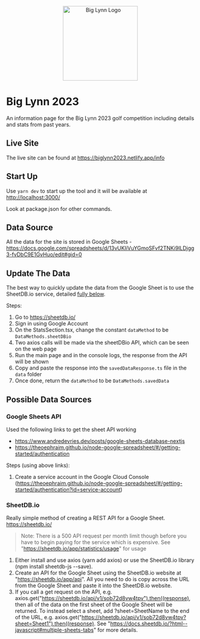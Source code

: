 <p align="center">
  <img src="https://i.imgur.com/OhMP4b0.png" alt="Big Lynn Logo" width="200"/>
</p>

# Big Lynn 2023

An information page for the Big Lynn 2023 golf competition including details and stats from past years.

## Live Site

The live site can be found at <https://biglynn2023.netlify.app/info>

## Start Up

Use `yarn dev` to start up the tool and it will be available at <http://localhost:3000/>

Look at package.json for other commands.

## Data Source

All the data for the site is stored in Google Sheets - <https://docs.google.com/spreadsheets/d/13vUKIiVuYGmoSFvf2TNKi9lLDjgg3-fvDbC9E1GvHuo/edit#gid=0>

## Update The Data

The best way to quickly update the data from the Google Sheet is to use the SheetDB.io service, detailed [fully below](#sheetdbio).

Steps:

1. Go to <https://sheetdb.io/>
2. Sign in using Google Account
3. On the StatsSection.tsx, change the constant `dataMethod` to be `DataMethods.sheetDBio`
4. Two axios calls will be made via the sheetDBio API, which can be seen on the web page
5. Run the main page and in the console logs, the response from the API will be shown
6. Copy and paste the response into the `savedDataResponse.ts` file in the `data` folder
7. Once done, return the `dataMethod` to be `DataMethods.savedData`

## Possible Data Sources

### Google Sheets API

Used the following links to get the sheet API working

- <https://www.andredevries.dev/posts/google-sheets-database-nextjs>
- <https://theoephraim.github.io/node-google-spreadsheet/#/getting-started/authentication>

Steps (using above links):

1. Create a service account in the Google Cloud Console (<https://theoephraim.github.io/node-google-spreadsheet/#/getting-started/authentication?id=service-account>)

### SheetDB.io

Really simple method of creating a REST API for a Google Sheet. <https://sheetdb.io/>

> Note: There is a 500 API request per month limit though before you have to begin paying for the service which is expensive. See "<https://sheetdb.io/app/statistics/usage>" for usage

1. Either install and use axios (yarn add axios) or use the SheetDB.io library (npm install sheetdb-js --save).
2. Create an API for the Google Sheet using the SheetDB.io website at "<https://sheetdb.io/app/api>". All you need to do is copy across the URL from the Google Sheet and paste it into the SheetDB.io website.
3. If you call a get request on the API, e.g. axios.get("<https://sheetdb.io/api/v1/sob72d8vw4tpv").then((response)>, then all of the data on the first sheet of the Google Sheet will be returned. To instead select a sheet, add ?sheet=SheetName to the end of the URL, e.g. axios.get("<https://sheetdb.io/api/v1/sob72d8vw4tpv?sheet=Sheet1").then((response)>. See "<https://docs.sheetdb.io/?html--javascript#multiple-sheets-tabs>" for more details.
